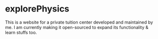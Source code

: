 # explorePhysics
This is a website for a private tuition center developed and maintained by me. I am currently making it open-sourced to expand its functionality &amp; learn stuffs too.
